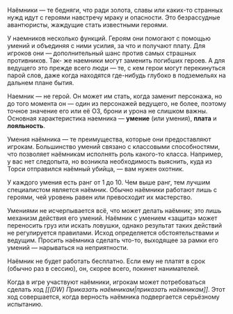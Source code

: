 Наёмники — те бедняги, что ради золота, славы или каких-то странных нужд идут с героями навстречу мраку и опасности. Это безрассудные авантюристы, жаждущие стать известными героями.

У наемников несколько функций. Героям они помогают с помощью умений и объединяя с ними усилия, за что и получают плату. Для игроков они — дополнительный шанс против самых страшных противников. Так- же наемники могут заменить погибших героев. А для ведущего это прежде всего люди — те, с кем герои могут перекинуться парой слов, даже когда находятся где-нибудь глубоко в подземельях на дальнем плане бытия.

Наемник — не герой. Он может им стать, когда заменит персонажа, но до того момента он — один из персонажей ведущего, не более, поэтому точное значение его или её ОЗ, брони и урона не слишком важны. Основная характеристика наемника — **умение** (или умения), **плата** и **лояльность**.

Умения наёмника — те преимущества, которые они предоставляют игрокам. Большинство умений связано с классовыми способностями, что позволяет наёмникам исполнять роль какого-то класса. Например, у вас нет следопыта, но возникла необходимость выяснить, куда из Торси отправился наёмный убийца, — вам нужен охотник.

У каждого умения есть ранг от 1 до 10. Чем выше ранг, тем лучшим специалистом является наёмник. Обычно наёмники работают лишь с героями, чей уровень равен или превосходит их мастерство.

Умениями не исчерпывается всё, что может делать наёмник; это лишь механизм действия его умений. Наёмник с умением «защита» может переносить груз или искать ловушки, однако результат таких действий не регулируется правилами. Исход определяется обстоятельствами и ведущим. Просить наёмника сделать что-то, выходящее за рамки его умений — нарываться на неприятности.

Наёмник не будет работать бесплатно. Если ему не платят в срок (обычно раз в сессию), он, скорее всего, покинет нанимателей.

Когда в игре участвуют наёмники, игрокам может потребоваться сделать ход *[[(DW) Приказать наёмникам|приказать наёмникам]]*. Этот ход совершается, когда верность наёмника подвергается серьёзному испытанию.